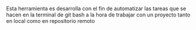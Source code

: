 Esta herramienta es desarrolla con el fin de automatizar las tareas que se hacen en la terminal de git bash a la hora de trabajar con un proyecto tanto en local como en repositorio remoto
